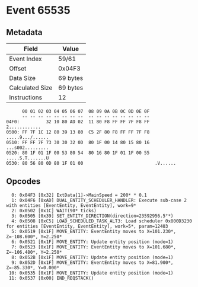 # Event 65535

## Metadata

| Field           | Value    |
|-----------------|----------|
| Event Index     | 59/61    |
| Offset          | 0x04F3   |
| Data Size       | 69 bytes |
| Calculated Size | 69 bytes |
| Instructions    | 12       |

```
      00 01 02 03 04 05 06 07  08 09 0A 0B 0C 0D 0E 0F
      -- -- -- -- -- -- -- --  -- -- -- -- -- -- -- --
04F0:          32 10 80 AD 02  11 80 F8 FF FF 7F F8 FF     2............
0500: FF 7F 1C 12 80 39 13 80  C5 2F 80 F8 FF FF 7F F8  .....9.../......
0510: FF FF 7F 73 30 30 32 0D  80 1F 00 14 80 15 80 16  ...s002.........
0520: 80 1F 01 1F 00 53 80 54  80 16 80 1F 01 1F 00 55  .....S.T.......U
0530: 80 56 80 0D 80 1F 01 00                           .V......        
```

## Opcodes

```
  0: 0x04F3 [0x32] ExtData[1]->MainSpeed = 200* * 0.1
  1: 0x04F6 [0xAD] DUAL_ENTITY_SCHEDULER_HANDLER: Execute sub-case 2 with entities [EventEntity, EventEntity], work=9*
  2: 0x0502 [0x1C] WAIT(90* ticks)
  3: 0x0505 [0x39] SET_ENTITY_DIRECTION(direction=23592956.5°*)
  4: 0x0508 [0xC5] LOAD_SCHEDULED_TASK_ALT3: Load scheduler 0x800D3230 for entities [EventEntity, EventEntity], work=5*, param=12403
  5: 0x0519 [0x1F] MOVE_ENTITY: EventEntity moves to X=101.230*, Z=-108.600*, Y=2.250*
  6: 0x0521 [0x1F] MOVE_ENTITY: Update entity position (mode=1)
  7: 0x0523 [0x1F] MOVE_ENTITY: EventEntity moves to X=101.680*, Z=-106.480*, Y=2.250*
  8: 0x052B [0x1F] MOVE_ENTITY: Update entity position (mode=1)
  9: 0x052D [0x1F] MOVE_ENTITY: EventEntity moves to X=81.900*, Z=-85.330*, Y=0.000*
 10: 0x0535 [0x1F] MOVE_ENTITY: Update entity position (mode=1)
 11: 0x0537 [0x00] END_REQSTACK()
```
